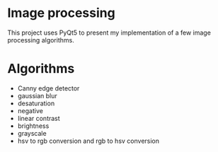 #  Image processing

This project uses PyQt5 to present my implementation of a few image processing algorithms.

# Algorithms

- Canny edge detector
- gaussian blur
- desaturation
- negative
- linear contrast
- brightness
- grayscale 
- hsv to rgb conversion and rgb to hsv conversion
